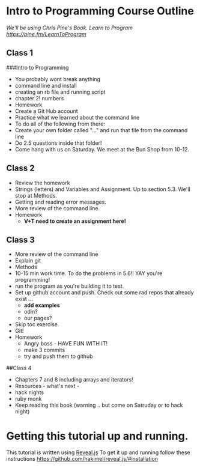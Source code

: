 # Intro to Programming Course Outline
*We'll be using Chris Pine's Book. Learn to Program https://pine.fm/LearnToProgram*

## Class 1
###Intro to Programming
* You probably wont break anything
* command line and install
* creating an rb file and running script
* chapter 2! numbers
* Homework
 * Create a Git Hub account
 * Practice what we learned about the command line
 * To do all of the following from there:
 * Create your own folder called "..." and run that file from the command line
 * Do 2.5 questions inside that folder!
* Come hang with us on Saturday. We meet at the Bun Shop from 10-12.

## Class 2
* Review the homework
* Strings (letters) and Variables and Assignment. Up to section 5.3. We'll stop at Methods.
* Getting and reading error messages.
* More review of the command line.
* Homework
	* **V+T need to create an assignment here!**

## Class 3
* More review of the command line
* Explain git
* Methods
* 10-15 min work time. To do the problems in 5.6!! YAY you're programming!
* run the program as you're building it to test.
* Set up github account and push. Check out some rad repos that already exist ...
	* **add examples**
	* odin?
	* our pages?
* Skip toc exercise.
* Git!
* Homework
	* Angry boss - HAVE FUN WITH IT!
	* make 3 commits
	* try and push them to github

##Class 4
* Chapters 7 and 8 including arrays and iterators!
* Resources - what's next -
* hack nights
* ruby monk
* Keep reading this book (warning .. but come on Satruday or to hack night)

# Getting this tutorial up and running.

This tutorial is written using [Reveal.js](https://github.com/hakimel/reveal.js)
To get it up and running follow these instructions https://github.com/hakimel/reveal.js/#installation
